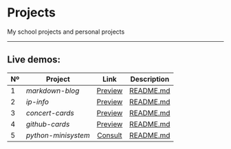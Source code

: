 # Projects
My school projects and personal projects

---

## Live demos:

| Nº | Project | Link | Description |
| - | - |:---:| - |
| 1 | *markdown-blog* | [Preview]( "vercel.com") | [README.md](https://github.com/elvisscochito/projects/blob/main/markdown-blog/README.md "vercel.com") |
| 2 | *ip-info* | [Preview](https://ip-info-zeta.vercel.app/ "vercel.com") | [README.md](https://github.com/elvisscochito/projects/blob/main/ip-info/README.md "vercel.com") |
| 3 | *concert-cards* | [Preview](https://concert-cards.vercel.app "vercel.com") | [README.md](https://github.com/elvisscochito/projects/blob/main/ip-info/README.md "vercel.com") |
| 4 | *github-cards* | [Preview](https://github-cards-rose.vercel.app/ "vercel.com") | [README.md](https://github.com/elvisscochito/projects/blob/main/github-cards/README.md "vercel.com") |
| 5 | *python-minisystem* | [Consult](https://github.com/elvisscochito/projects/tree/main/python-minisystem "github.com") | [README.md](https://github.com/elvisscochito/projects/blob/main/ip-info/README.md "vercel.com") |
